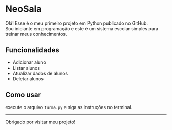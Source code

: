 # NeoSala

Olá! Esse é o meu primeiro projeto em Python publicado no GitHub.  
Sou iniciante em programação e este é um sistema escolar simples para treinar meus conhecimentos.

## Funcionalidades

- Adicionar aluno
- Listar alunos
- Atualizar dados de alunos
- Deletar alunos

## Como usar
execute o arquivo `turma.py` e siga as instruções no terminal.

---

Obrigado por visitar meu projeto!
